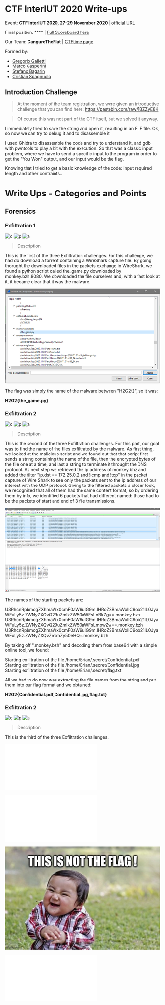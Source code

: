 # CTF InterIUT 2020 Write-ups
Event: **CTF InterIUT 2020, 27-29 November 2020** | [official URL](https://metactf.com/cybergames)

Final position: **** | [Full Scoreboard here](https://ctftime.org/event/1176)

Our Team: **CangureTheFlat** | [CTFtime page](https://ctftime.org/team/137370)

Formed by: 
* [Gregorio Galletti](https://github.com/gregalletti)
* [Marco Gasperini](https://github.com/marcuz1996)
* [Stefano Bagarin](https://github.com/stepolimi)
* [Cristian Spagnuolo](https://github.com/filippinifra)

## Introduction Challenge
> At the moment of the team registration, we were given an introductive challenge that you can find here: https://pastebin.com/raw/1BZZyE8K

> Of course this was not part of the CTF itself, but we solved it anyway.

I immediately tried to save the string and open it, resulting in an ELF file. Ok, so now we can try to debug it and to disassemble it.

I used Ghidra to disassemble the code and try to understand it, and gdb with pwntools to play a bit with the execution. So that was a classic input problem, where we have to send a specific input to the program in order to get the "You Won" output, and our input would be the flag.

Knowing that I tried to get a basic knowledge of the code: input required length and other contraints..

# Write Ups - Categories and Points
## Forensics

### Exfiltration 1
![c](https://img.shields.io/badge/Forensics-green) ![p](https://img.shields.io/badge/Points-50-success) ![a](https://img.shields.io/badge/author-b4g4,_grigg0swagg0-lightgrey)

> Description

This is the first of the three Exfiltration challenges.
For this challenge, we had do download a torrent containing a WireShark capture file. By going thorught the downloaded files in the packets exchange in WireShark, we found a python script called the_game.py downloaded by monkey.bzh:8080. We downloaded the file ourselves and, with a fast look at it, it became clear that it was the malware.

![Alt text](./exfiltration1.PNG?raw=true "Title")

The flag was simply the name of the malware between "H2G2{}", so it was: 

**H2G2{the_game.py}**

### Exfiltration 2
![c](https://img.shields.io/badge/Forensics-green) ![p](https://img.shields.io/badge/Points-100-success) ![a](https://img.shields.io/badge/author-b4g4,_grigg0swagg0-lightgrey)

> Description

This is the second of the three Exfiltration challenges.
For this part, our goal was to find the name of the files exfiltrated by the malware. As first thing, we looked at the malicious script and we found out that that script first sends a string containing the name of the file, then the encrypted bytes of the file one at a time, and last a string to terminate it throught the DNS protocol.
As next step we retrieved the ip address of monkey.bhz and added the filter "ip.dst == 172.25.0.2 and !icmp and !tcp" in the packet capture of Wire Shark to see only the packets sent to the ip address of our interest with the UDP protocol.
Giving to the filtered packets a closer look, we recognized that all of them had the same content format, so by ordering them by info, we identified 6 packets that had different named: those had to be the packets of start and end of 3 file transmissions.

![Alt text](./exfiltration2.PNG?raw=true "Title")

The names of the starting packets are:

U3RhcnRpbmcgZXhmaWx0cmF0aW9uIG9m.IHRoZSBmaWxlIC9ob21lL0JyaWFuLy5z.ZWNyZXQvQ29uZmlkZW50aWFsLnBkZg==.monkey.bzh  
U3RhcnRpbmcgZXhmaWx0cmF0aW9uIG9m.IHRoZSBmaWxlIC9ob21lL0JyaWFuLy5z.ZWNyZXQvQ29uZmlkZW50aWFsLmpwZw==.monkey.bzh  
U3RhcnRpbmcgZXhmaWx0cmF0aW9uIG9m.IHRoZSBmaWxlIC9ob21lL0JyaWFuLy5z.ZWNyZXQvZmxhZy50eHQ=.monkey.bzh  

By taking off ".monkey.bzh" and decoding them from base64 with a simple online tool, we found:

Starting exfiltration of the file /home/Brian/.secret/Confidential.pdf  
Starting exfiltration of the file /home/Brian/.secret/Confidential.jpg  
Starting exfiltration of the file /home/Brian/.secret/flag.txt  

All we had to do now was extracting the file names from the string and put them into our flag format and we obtained:

**H2G2{Confidential.pdf,Confidential.jpg,flag.txt}**

### Exfiltration 2
![c](https://img.shields.io/badge/Forensics-green) ![p](https://img.shields.io/badge/Points-100-success) ![a](https://img.shields.io/badge/author-b4g4,_grigg0swagg0-lightgrey)

> Description

This is the third of the three Exfiltration challenges.


![Alt text](./exfiltrationScript.py?raw=true "Title")

![Alt text](./Confidential.pdf?raw=true "Title")

![Alt text](./Confidential.jpg?raw=true "Title")

![Alt text](./flag.txt?raw=true "Title")
